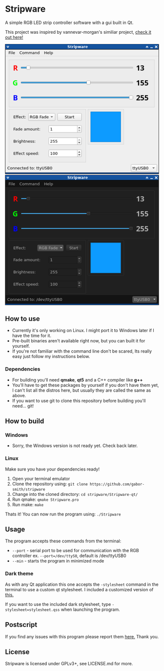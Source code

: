 # Stripware
A simple RGB LED strip controller software with a gui built in Qt.

This project was inspired by vannevar-morgan's similiar project, [check it out here!](https://github.com/vannevar-morgan/Qt-RGB-LED)

![screenshot](./screenshot.png) ![screenshot_dark](./screenshot_dark.png)

## How to use
* Currently it's only working on Linux. I might port it to Windows later if I have the time for it.
* Pre-built binaries aren't available right now, but you can built it for yourself.
* If you're not familiar with the command line don't be scared, Its really easy just follow my instructions below.

### Dependencies
* For building you'll need **qmake**, **qt5** and a C++ compiler like **g++**
* You'll have to get these packages by yourself if you don't have them yet, I can't list all the distros here, but usually they are called the same as above.
* If you want to use git to clone this repository before building you'll need... git!

## How to build

### Windows
* Sorry, the Windows version is not ready yet. Check back later.

### Linux
Make sure you have your dependencies ready!
1. Open your terminal emulator
2. Clone the repository using: `git clone https://github.com/gabor-smith/stripware`
3. Change into the cloned directory: `cd stripware/Stripware-qt/`
4. Run qmake: `qmake Stripware.pro`
5. Run make: `make`

Thats it! You can now run the program using: `./Stripware`

## Usage
The program accepts these commands from the terminal:
- `--port` - serial port to be used for communication with the RGB controller ex. `--port=/dev/ttyS0`, default is /dev/ttyUSB0
- `--min` - starts the program in minimized mode

### Dark theme
As with any Qt application this one accepts the `-stylesheet` command in the terminal to use a custom qt stylesheet.
I included a customized version of [this.](https://tech-artists.org/t/release-qt-dark-orange-stylesheet/2287)

If you want to use the included dark stylesheet, type `-stylesheet=stylesheet.qss` when launching the program.

## Postscript
If you find any issues with this program please report them [here.](https://github.com/nukecat/stripware/issues/new)
Thank you.

## License
Stripware is licensed under GPLv3+, see LICENSE.md for more.
